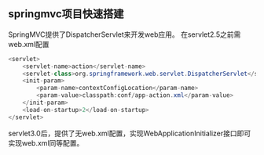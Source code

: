 ## springmvc项目快速搭建

SpringMVC提供了DispatcherServlet来开发web应用。
在servlet2.5之前需web.xml配置

```java
<servlet>
    <servlet-name>action</servlet-name>
    <servlet-class>org.springframework.web.servlet.DispatcherServlet</servlet-class>
    <init-param>
        <param-name>contextConfigLocation</param-name>
        <param-value>classpath:conf/app-action.xml</param-value>
    </init-param>
    <load-on-startup>2</load-on-startup>
</servlet>
```
servlet3.0后，提供了无web.xml配置，实现WebApplicationInitializer接口即可实现web.xml同等配置。


